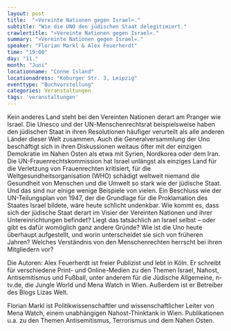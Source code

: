 ```yaml
---
layout: post
title:  "»Vereinte Nationen gegen Israel«."
subtitle: "Wie die UNO den jüdischen Staat delegitimiert."
crawlertitle: "»Vereinte Nationen gegen Israel«."
summary: "»Vereinte Nationen gegen Israel«."
speaker: "Florian Markl & Alex Feuerherdt"
time: "19:00"
day: "11."
month: "Juni"
locationname: "Conne Island"
locationadress: "Koburger Str. 3, Leipzig"
eventtype: "Buchvorstellung"
categories: Veranstaltungen
tags: 'veranstaltungen'
---
```


Kein anderes Land steht bei den Vereinten Nationen derart am Pranger wie Israel. Die Unesco und der UN-Menschenrechtsrat beispielsweise haben den jüdischen Staat in ihren Resolutionen häufiger verurteilt als alle anderen Länder dieser Welt zusammen. Auch die Generalversammlung der Uno beschäftigt sich in ihren Diskussionen weitaus öfter mit der einzigen Demokratie im Nahen Osten als etwa mit Syrien, Nordkorea oder dem Iran. Die UN-Frauenrechtskommission hat Israel unlängst als einziges Land für die Verletzung von Frauenrechten kritisiert, für die Weltgesundheitsorganisation (WHO) schädigt weltweit niemand die Gesundheit von Menschen und die Umwelt so stark wie der jüdische Staat. Und das sind nur einige wenige Beispiele von vielen. Ein Beschluss wie der UN-Teilungsplan von 1947, der die Grundlage für die Proklamation des Staates Israel bildete, wäre heute schlicht undenkbar.
Wie kommt es, dass sich der jüdische Staat derart im Visier der Vereinten Nationen und ihrer Untereinrichtungen befindet? Liegt das tatsächlich an Israel selbst – oder gibt es dafür womöglich ganz andere Gründe? Wie ist die Uno heute überhaupt aufgestellt, und worin unterscheidet sie sich von früheren Jahren? Welches Verständnis von den Menschenrechten herrscht bei ihren Mitgliedern vor?

Die Autoren:
Alex Feuerherdt ist freier Publizist und lebt in Köln. Er schreibt für verschiedene Print- und Online-Medien zu den Themen Israel, Nahost, Antisemitismus und Fußball, unter anderem für die Jüdische Allgemeine, n-tv.de, die Jungle World und Mena Watch in Wien. Außerdem ist er Betreiber des Blogs Lizas Welt.

Florian Markl ist Politikwissenschaftler und wissenschaftlicher Leiter von Mena Watch, einem unabhängigen Nahost-Thinktank in Wien. Publikationen u.a. zu den Themen Antisemitismus, Terrorismus und dem Nahen Osten.

